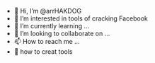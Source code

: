 - 👋 Hi, I’m @arrHAKDOG
- 👀 I’m interested in tools of cracking Facebook 
- 🌱 I’m currently learning ...
- 💞️ I’m looking to collaborate on ...
- 📫 How to reach me ...
- 🥺 how to creat tools
<!---
arrHAKDOG/arrHAKDOG is a ✨ special ✨ repository because its `README.md` (this file) appears on your GitHub profile.
You can click the Preview link to take a look at your changes.
--->
